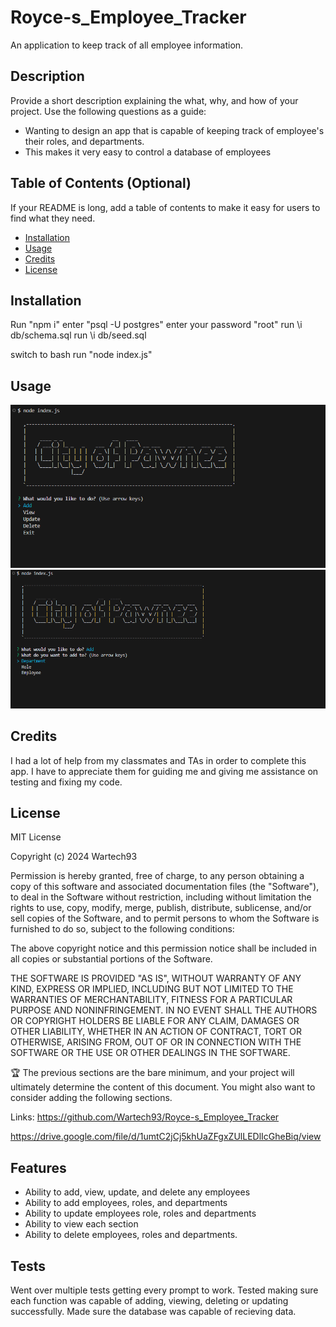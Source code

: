 # Royce-s_Employee_Tracker
An application to keep track of all employee information.

## Description

Provide a short description explaining the what, why, and how of your project. Use the following questions as a guide:

- Wanting to design an app that is capable of keeping track of employee's their roles, and departments.
- This makes it very easy to control a database of employees

## Table of Contents (Optional)

If your README is long, add a table of contents to make it easy for users to find what they need.

- [Installation](#installation)
- [Usage](#usage)
- [Credits](#credits)
- [License](#license)

## Installation

Run "npm i"
enter "psql -U postgres"
enter your password "root"
run \i db/schema.sql
run \i db/seed.sql

switch to bash
run "node index.js"

## Usage


   
![Screenshot](./images/screenshot1.png)
![Screenshot2](./images/screenshot2.png)
    

## Credits

I had a lot of help from my classmates and TAs in order to complete this app. I have to appreciate them for guiding me and giving me assistance on testing and fixing my code.

## License

MIT License

Copyright (c) 2024 Wartech93

Permission is hereby granted, free of charge, to any person obtaining a copy
of this software and associated documentation files (the "Software"), to deal
in the Software without restriction, including without limitation the rights
to use, copy, modify, merge, publish, distribute, sublicense, and/or sell
copies of the Software, and to permit persons to whom the Software is
furnished to do so, subject to the following conditions:

The above copyright notice and this permission notice shall be included in all
copies or substantial portions of the Software.

THE SOFTWARE IS PROVIDED "AS IS", WITHOUT WARRANTY OF ANY KIND, EXPRESS OR
IMPLIED, INCLUDING BUT NOT LIMITED TO THE WARRANTIES OF MERCHANTABILITY,
FITNESS FOR A PARTICULAR PURPOSE AND NONINFRINGEMENT. IN NO EVENT SHALL THE
AUTHORS OR COPYRIGHT HOLDERS BE LIABLE FOR ANY CLAIM, DAMAGES OR OTHER
LIABILITY, WHETHER IN AN ACTION OF CONTRACT, TORT OR OTHERWISE, ARISING FROM,
OUT OF OR IN CONNECTION WITH THE SOFTWARE OR THE USE OR OTHER DEALINGS IN THE
SOFTWARE.

🏆 The previous sections are the bare minimum, and your project will ultimately determine the content of this document. You might also want to consider adding the following sections.

Links: https://github.com/Wartech93/Royce-s_Employee_Tracker

https://drive.google.com/file/d/1umtC2jCj5khUaZFgxZUlLEDlIcGheBiq/view


## Features


- Ability to add, view, update, and delete any employees
- Ability to add employees, roles, and departments
- Ability to update employees role, roles and departments
- Ability to view each section
- Ability to delete employees, roles and departments.


## Tests

Went over multiple tests getting every prompt to work. Tested making sure each function was capable of adding, viewing, deleting or updating successfully. Made sure the database was capable of recieving data.
